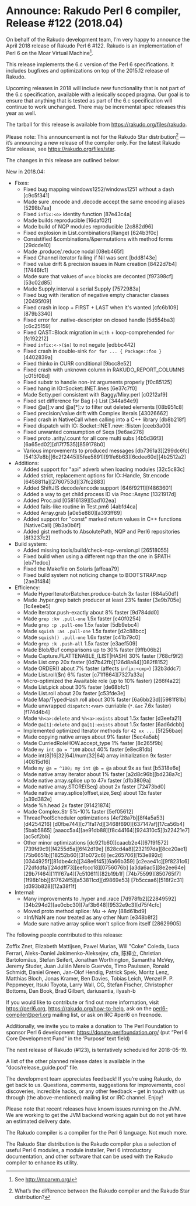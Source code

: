 # Announce: Rakudo Perl 6 compiler, Release #122 (2018.04)

On behalf of the Rakudo development team, I’m very happy to announce the
April 2018 release of Rakudo Perl 6 #122. Rakudo is an implementation of
Perl 6 on the Moar Virtual Machine[^1].

This release implements the 6.c version of the Perl 6 specifications.
It includes bugfixes and optimizations on top of
the 2015.12 release of Rakudo.

Upcoming releases in 2018 will include new functionality that is not
part of the 6.c specification, available with a lexically scoped
pragma. Our goal is to ensure that anything that is tested as part of the
6.c specification will continue to work unchanged. There may be incremental
spec releases this year as well.

The tarball for this release is available from <https://rakudo.org/files/rakudo>.

Please note: This announcement is not for the Rakudo Star
distribution[^2] — it’s announcing a new release of the compiler
only. For the latest Rakudo Star release, see
<https://rakudo.org/files/star>.

The changes in this release are outlined below:

New in 2018.04:
  + Fixes:
    + Fixed bug mapping windows1252/windows1251 without a dash [c9c5f341]
    + Made sure .encode and .decode accept the same encoding aliases [5298b7aa]
    + Fixed `infix:<o>` identity function [87e43c4a]
    + Made builds reproducible [16daf02f]
    + Made build of NQP modules reproducible [2c882d96]
    + Fixed explosion in List.combinations(Range) [624b3f0c]
    + Consistified &combinations/&permutations with method forms [29dcde10]
    + Made .produce/.reduce nodal [08eb465f]
    + Fixed Channel iterator failing if Nil was sent [bdd8143e]
    + Fixed value drift & precision issues in Num creation [8422d7b4][17446fc1]
    + Made sure that values of `once` blocks are deconted [f97398cf][53c02d85]
    + Made Supply.interval a serial Supply [7572983a]
    + Fixed bug with iteration of negative empty character classes [20495f09]
    + Fixed crash in loop + FIRST + LAST when it's wanted [cfc6b109][879b3340]
    + Fixed error for .native-descriptor on closed handle [5d554ba3][c6c25159]
    + Fixed QAST::Block migration in `with` + loop-comprehended `for` [fc192212]
    + Fixed `infix:<->($n)` to not negate [edbbc442]
    + Fixed crash in double-sink `for for ... { Package::foo }` [4402839a]
    + Fixed thinko in CURR conditional [9bcc8e52]
    + Fixed crash with unknown column in RAKUDO_REPORT_COLUMNS [c015f08d]
    + Fixed substr to handle non-int arguments properly  [f0c85125]
    + Fixed hang in IO::Socket::INET.lines [6e37c7f0]
    + Made Setty.perl consistent with Baggy/Mixy.perl [c0212af9]
    + Fixed set difference for Bag (-) List [344a64e9]
    + Fixed @a[]:v and @a[*]:v to filter out deleted elements [08b951c8]
    + Fixed precision/value drift with Complex literals [43026662]
    + Fixed crash in NativeCall when calling into a C++ library [db8b218f]
    + Fixed dispatch with IO::Socket::INET.new: :!listen [ceeb3a00]
    + Fixed unwanted consumption of Seqs [9e6ae276]
    + Fixed proto .arity/.count for all core multi subs [4b5d36f3]
        [6a65ed02][d17f7535][859178b0]
    + Various improvements to produced messages [db7361a3][299dc6fc]
        [54137e8b][6c2f2445][5fee5891][91fe6b63][6cdee60d][4b2512a2]
  + Additions:
    + Added support for "api" adverb when loading modules [32c5c83c]
    + Added strict, replacement options for IO::Handle, Str.encode
        [6458811a][2760753d][37fc2883]
    + Added ShiftJIS decode/encode support [646f9211][f4863601]
    + Added a way to get child process ID via Proc::Async [1321917d]
    + Added Proc.pid [05816139][5ad102ea]
    + Added fails-like routine in Test.pm6 [4abfd4ca]
    + Added Array.grab [a0e5e880][a393ff69]
    + Added support for "const" marked return values in C++
        functions (NativeCall) [9b3a0b6f]
    + Added gist methods to AbsolutePath, NQP and Perl6 repositories [8f3237c2]
  + Build system:
    + Added missing tools/build/check-nqp-version.pl [26518055]
    + Fixed build when using a different nqp than the one in $PATH [eb71edcc]
    + Fixed the Makefile on Solaris [affeaa79]
    + Fixed build system not noticing change to BOOTSTRAP.nqp [2ae3f484]
  + Efficiency:
    + Made HyperIteratorBatcher.produce-batch 3x faster [684a50d1]
    + Made .hyper.grep batch producer at least 23% faster [3e9b705e][1c4eebe5]
    + Made Iterator.push-exactly about 8% faster [9d784dd0]
    + Made `grep :kv .pull-one` 1.5x faster [c40f0254]
    + Made `grep :p .pull-one` 1.5x faster [5db9ebc4]
    + Made `squish :as .pull-one` 1.5x faster [d2c88bcc]
    + Made `squish() .pull-one` 1.6x faster [c41b79c0]
    + Made `grep :k .push-all` 1.5x faster [e3aef509]
    + Made Blob/Buf comparisons up to 30% faster [9ffb06b2]
    + Made Capture.FLATTENABLE_(LIST|HASH) 30% faster [768cf9f2]
    + Made List cmp 20x faster [0d7b42fb][126d8a84][082f8152]
    + Made ORDER() about 7% faster (affects `infix:<cmp>`) [32b3ddc7]
    + Made List.roll($n) 6% faster [c71ff664][7327a33a]
    + Micro-optimized the Awaitable role (up to 10% faster) [266f4a22]
    + Made List.pick about 30% faster [de68bfc1]
    + Made List.roll about 20x faster [c53fde3e]
    + Made Map/TypedHash.roll about 30% faster [6a6bb23d][5981f81b]
    + Made unwrapped `dispatch:<var>` curriable (`*.&uc` 7.6x faster) [f174d4b4]
    + Made `%h<a>:delete` and `%h<a>:exists` about 1.5x faster [d3eefa21]
    + Made `@a[1]:delete` and `@a[1]:exists` about 1.5x faster [6ad6dcbb]
    + Implemented optimized Iterator methods for `42 xx ...` [5f256bae]
    + Made copying native arrays about 9% faster [5ec4a5ab]
    + Made CurriedRoleHOW.accept_type 1% faster [8c265f9b]
    + Made `my int @a = ^100` about 40% faster [e8ec81db]
    + Made int(8|16|32|64)/num(32|64) array initialization 9x faster [40815d16]
    + Made `my @a = ^100; my int @b = @a` about 9x as fast [b5318e6e]
    + Made native array iterator about 1% faster [a2d8c96b][bd238a7c]
    + Made native array.splice up to 47x faster [d1b3809a]
    + Made native array.STORE(Seq) about 2x faster [72473bd0]
    + Made native array.splice(offset,size,Seq) about 13x faster [a39d382e]
    + Made %h.head 2x faster [91421874]
    + Made Complex.Str 5%-10% faster [5ef05612]
    + ThreadPoolScheduler optimizations [4ef28a7b][8f4a5a53][d4254216]
        [d0fbe744][c71fa17d][3468f690][637147af][17ca56b4][5bab5865]
        [aaacc5a4][ae91db88][f8c44164][924310c5][b22421e7][ac5cf2bb]
    + Other minor optimizations
        [dc921b60][caacb2e4][67f91572][739fd9c9][f4255d5a][6f42d19e]
        [828cd4a8][232197da][8ce20ae1][75b6651b][18252b60][31b072c6]
        [ec265706][153e892d][0344925f][81dbe4cb][348e6f45][6a66b359]
        [c2eae41c][9f8231c6][72dfddfa][24ddff73][eefccc18][0756076b]
        [a3da6ac5][8e2ee64e][29b7f464][111f67a4][7c510611][82b19b1f]
        [74b75599][850765f7][1f98b1bb][617624f5][a53811cd][d9869e53]
        [7b5ccaa6][518f2c31][d393b828][12a38f1f]
  + Internal:
    + Many improvements to .hyper and .race [7d978fb2][22849592]
        [34b294d2][ae0cbc30][7af3b648][9532e9c3][d75f4cfc]
    + Moved proto method splice: Mu -> Any [88d61bd9]
    + ±Inf/NaN are now treated as any other Num [e348b8f2]
    + Made sure native array splice won't splice from itself [28629905]


The following people contributed to this release:

Zoffix Znet, Elizabeth Mattijsen, Pawel Murias, Will "Coke" Coleda,
Luca Ferrari, Aleks-Daniel Jakimenko-Aleksejev, cfa,
陈梓立, Christian Bartolomäus, Stefan Seifert, Jonathan Worthington,
Samantha McVey, Jeremy Studer, Juan Julián Merelo Guervós, Timo Paulssen,
Ronald Schmidt, Daniel Green, Jan-Olof Hendig, Patrick Spek, Moritz Lenz,
Matthias Bloch, Jonas Kramer, Ben Davies, Tobias Leich,
Wenzel P. P. Peppmeyer, Itsuki Toyota, Larry Wall, CC, Stefan Fischer,
Christopher Bottoms, Dan Book, Brad Gilbert, dariusantia, ilyash-b

If you would like to contribute or find out more information, visit
<https://perl6.org>, <https://rakudo.org/how-to-help>, ask on the
<perl6-compiler@perl.org> mailing list, or ask on IRC #perl6 on freenode.

Additionally, we invite you to make a donation to The Perl Foundation
to sponsor Perl 6 development: <https://donate.perlfoundation.org/>
(put “Perl 6 Core Development Fund” in the ‘Purpose’ text field)

The next release of Rakudo (#123), is tentatively scheduled for 2018-05-19.

A list of the other planned release dates is available in the
“docs/release_guide.pod” file.

The development team appreciates feedback! If you’re using Rakudo, do
get back to us. Questions, comments, suggestions for improvements, cool
discoveries, incredible hacks, or any other feedback – get in touch with
us through (the above-mentioned) mailing list or IRC channel. Enjoy!

Please note that recent releases have known issues running on the JVM.
We are working to get the JVM backend working again but do not yet have
an estimated delivery date.

[^1]: See <http://moarvm.org/>

[^2]: What’s the difference between the Rakudo compiler and the Rakudo
Star distribution?

The Rakudo compiler is a compiler for the Perl 6 language.
Not much more.

The Rakudo Star distribution is the Rakudo compiler plus a selection
of useful Perl 6 modules, a module installer, Perl 6 introductory
documentation, and other software that can be used with the Rakudo
compiler to enhance its utility.
